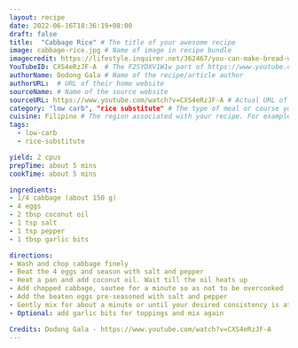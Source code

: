 ```yaml
---
layout: recipe
date: 2022-06-16T18:36:19+08:00
draft: false
title:  "Cabbage Rice" # The title of your awesome recipe
image: cabbage-rice.jpg # Name of image in recipe bundle
imagecredit: https://lifestyle.inquirer.net/362467/you-can-make-bread-using-kawali/ # URL to image source page, website, or creator
YouTubeID: CXS4eRzJF-A  # The F2SYDXV1W1w part of https://www.youtube.com/watch?v=F2SYDXV1W1w
authorName: Dodong Gala # Name of the recipe/article author
authorURL:  # URL of their home website
sourceName: # Name of the source website
sourceURL: https://www.youtube.com/watch?v=CXS4eRzJF-A # Actual URL of the recipe itself
category: "low carb", "rice substitute" # The type of meal or course your recipe is about. For example: "dinner", "entree", or "dessert".
cuisine: Filipino # The region associated with your recipe. For example, "French", Mediterranean", or "American".
tags: 
  - low-carb
  - rice-substitute

yield: 2 cpus
prepTime: about 5 mins
cookTime: about 5 mins

ingredients:
- 1/4 cabbage (about 150 g)
- 4 eggs
- 2 tbsp coconut oil
- 1 tsp salt
- 1 tsp pepper
- 1 tbsp garlic bits

directions:
- Wash and chop cabbage finely
- Beat the 4 eggs and season with salt and pepper
- Heat a pan and add coconut oil. Wait till the oil heats up
- Add chopped cabbage, sautee for a minute so as not to be overcooked
- Add the beaten eggs pre-seasoned with salt and pepper
- Gently mix for about a minute or until your desired consistency is attained
- Optional: add garlic bits for toppings and mix again

Credits: Dodong Gala - https://www.youtube.com/watch?v=CXS4eRzJF-A
---
```

